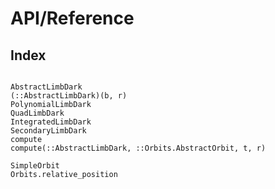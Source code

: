 # API/Reference

## Index

```@index
```

```@docs
AbstractLimbDark
(::AbstractLimbDark)(b, r)
PolynomialLimbDark
QuadLimbDark
IntegratedLimbDark
SecondaryLimbDark
compute
compute(::AbstractLimbDark, ::Orbits.AbstractOrbit, t, r)
```

```@docs
SimpleOrbit
Orbits.relative_position
```
